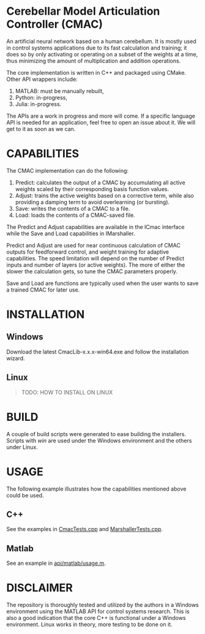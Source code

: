 # Cerebellar Model Articulation Controller (CMAC)
An artificial neural network based on a human cerebellum. It is mostly used in control systems applications due to its fast calculation and training; it does so by only activating or operating on a subset of the weights at a time, thus minimizing the amount of multiplication and addition operations. 

The core implementation is written in C++ and packaged using CMake. Other API wrappers include:
1. MATLAB: must be manually rebuilt,
2. Python: in-progress,
3. Julia: in-progress.

The APIs are a work in progress and more will come. If a specific language API is needed for an application, feel free to open an issue about it. We will get to it as soon as we can. 

# CAPABILITIES
The CMAC implementation can do the following:
1. Predict: calculates the output of a CMAC by accumulating all active weights scaled by their corresponding basis function values.
2. Adjust: trains the active weights based on a corrective term, while also providing a damping term to avoid overlearning (or bursting). 
3. Save: writes the contents of a CMAC to a file.
4. Load: loads the contents of a CMAC-saved file. 

The Predict and Adjust capabilities are available in the ICmac interface while the Save and Load capabilities in IMarshaller. 

Predict and Adjust are used for near continuous calculation of CMAC outputs for feedforward control, and weight training for adaptive capabilities. The speed limitation will depend on the number of Predict inputs and number of layers (or active weights). The more of either the slower the calculation gets, so tune the CMAC parameters properly. 

Save and Load are functions are typically used when the user wants to save a trained CMAC for later use. 

# INSTALLATION
## Windows
Download the latest CmacLib-x.x.x-win64.exe and follow the installation wizard.

## Linux
> TODO: HOW TO INSTALL ON LINUX

# BUILD
A couple of build scripts were generated to ease building the installers. Scripts with *_win_* are used under the Windows environment and the others under Linux. 

# USAGE
The following example illustrates how the capabilities mentioned above could be used. 
## C++
See the examples in [CmacTests.cpp](tests/CmacTests.cpp) and [MarshallerTests.cpp](tests/MarshallerTests.cpp). 
## Matlab
See an example in [api/matlab/usage.m](api/matlab/usage.m).

# DISCLAIMER
The repository is thoroughly tested and utilized by the authors in a Windows environment using the MATLAB API for control systems research.
This is also a good indication that the core C++ is functional under a Windows environment. 
Linux works in theory, more testing to be done on it.  






